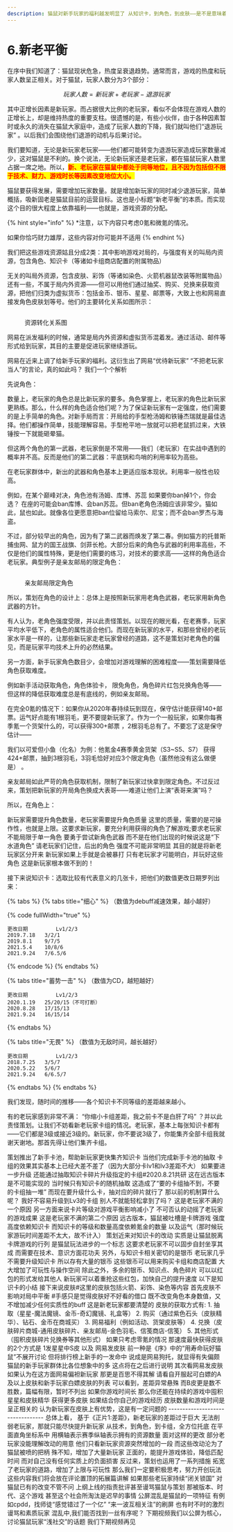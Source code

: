 ```yaml
---
description: 猫鼠对新手玩家的福利越发明显了 从知识卡，到角色，到皮肤——是不是意味着老玩家一无是处了？
---
```


# 6.新老平衡

&#x20;       在序中我们知道了：猫鼠现状危急，热度呈衰退趋势。通常而言，游戏的热度和玩家人数呈正相关。对于猫鼠，玩家人数分为3个部分：

$$
玩家人数=新玩家+老玩家-退游玩家
$$

&#x20;       其中正增长因素是新玩家。而占据很大比例的老玩家，看似不会体现在游戏人数的正增长上，却是维持热度的重要支柱。很遗憾的是，有些小伙伴，由于各种因素暂时或永久的消失在猫鼠大家庭中，造成了玩家人数的下降，我们就叫他们“退游玩家” 。以后我们会围绕他们退游的动机与后果讨论。

&#x20;       我们要知道，无论是新玩家老玩家——他们都可能转变为退游玩家造成玩家数量减少，这对猫鼠是不利的。换个说法，无论新玩家还是老玩家，都在猫鼠玩家人数里占据一席之地。所以，<mark style="color:red;">**新、老玩家在猫鼠中都处于同等地位，且不因为包括但不限于技术、财力、游戏时长等因素改变地位大小。**</mark>

&#x20;       猫鼠要获得发展，需要增加玩家数量。就是增加新玩家的同时减少退游玩家，简单概括，吸新固老是猫鼠目前的运营目标。这也是小标题“新老平衡”的本质。而实现这个目的很大程度上依靠福利——也就是，游戏资源的分配。

{% hint style="info" %}
\*注意，以下内容只考虑0氪和微氪的情况。

如果你恰巧财力雄厚，这些内容对你可能并不适用
{% endhint %}

&#x20;       我们把这些游戏资源姑且分成2类：其中影响游戏对局的，与强度有关的叫局内资源，包含角色、知识卡（等诸如卡组商店配置的附属物品）

&#x20;       无关的叫局外资源，包含皮肤、彩饰（等诸如染色、火箭机器鼠改装等附属物品）还有一些，不属于局内外资源——但可以用他们通过抽奖、购买、兑换来获取资源，把他们归类为虚拟货币：包括金币、银币、星星、邮票等，大致上也和网易直接发角色皮肤划等号。他们的主要转化关系如图所示：

<figure><img src="../../.gitbook/assets/image (4).png" alt=""><figcaption><p>资源转化关系图</p></figcaption></figure>

&#x20;       网易在派发福利的时候，通常是局内外资源和虚拟货币混着发。通过活动、邮件等形式给到玩家，其目的主要是促进玩家继续游玩。

&#x20;       网易在近来上调了给新手玩家的福利。这衍生出了网易“优待新玩家” “不把老玩家当人”的言论，真的如此吗？ 我们一个个解析

&#x20;       先说角色：

&#x20;       数量上，老玩家的角色总是比新玩家的要多。角色掌握上，老玩家的角色比新玩家更熟练。那么，什么样的角色适合他们呢？为了保证新玩家有一定强度，他们需要的是上手简单的角色。对新手局而言：开局给的手型枪汤姆和铁锤杰瑞就是最佳选择。他们都操作简单，技能理解容易。手型枪平地一放就可以把老鼠抓过来，大铁锤按一下就能砸晕猫。

&#x20;       但这两个角色的第一武器，老玩家倒是不常用——我们（老玩家）在实战中遇到的概率并不高。反而是他们的第二武器：平底锅和鸟哨的利用率较为高些。

&#x20;       在老玩家群体中，新出的武器和角色基本上更适应版本现状。利用率一般性也较高。

&#x20;       例如，在某个巅峰对决，角色池有汤姆、库博、苏蕊 如果要你ban掉1个，你会选？ 在座的可能会ban库博、会ban苏蕊。但ban老角色汤姆应该非常少。猫如此，鼠也如此。就像各位更愿意把ban位留给马索尔、尼宝；而不会ban罗杰与海盗。

&#x20;       不过，部分较早出的角色，因为有了第二武器而焕发了第二春。例如猫方的托普斯捕虫网、鼠方的国王战旗、剑菲长枪。大部分后来的角色与武器的利用率高些，不仅是他们的属性特殊，更是他们需要的练习，对技术的要求高——这样的角色适合老玩家。典型例子是亲友邮局的限定角色：

<figure><img src="../../.gitbook/assets/image (3).png" alt=""><figcaption><p>亲友邮局限定角色</p></figcaption></figure>

&#x20;       所以，策划在角色的设计上：总体上是按照新玩家用老角色武器，老玩家用新角色武器的方针。

&#x20;       有人认为，老角色强度受限，并以此责怪策划。以现在的眼光看，在老赛季，玩家平均水平低下，老角色的属性适合他们。而现在新玩家的水平，和那些曾经的老玩家水平是一样的，让那些新玩家走老玩家曾经的道路，这不是策划对老角色的偏见，而是玩家平均技术上升的必然结果。

&#x20;       另一方面，新手玩家角色数目少，会增加对游戏理解的困难程度——策划需要降低角色获取难度。

&#x20;       例如新手活动获取角色，角色体验卡， 限免角色，角色碎片红包兑换角色等——但这样的降低获取难度总是有底线的，例如亲友邮局。

&#x20;       在完全0氪的情况下：如果你从2020年春持续玩到现在，保守估计能获得140+邮票。运气好点能有1根羽毛，更不要提新玩家了。作为一个一般玩家，如果你每赛季氪一个货架什么的，可以获得300+邮票 ，2根羽毛总有了。不要忘了这是保守估计——

&#x20;       我们以可爱但小鱼（化名）为例：他氪金4赛季黄金货架（S3\~S5、S7） 获得424+邮票，抽到3根羽毛，3羽毛恰好对应3个限定角色（虽然他没有这么做便是） 。

&#x20;       亲友邮局如此严苛的角色获取机制，限制了新玩家过快拿到限定角色。不过反过来，策划把新玩家的开局角色换成大表哥——难道让他们上演“表哥来演”吗？

&#x20;       所以，在角色上：

&#x20;       新玩家需要提升角色数量，老玩家需要提升角色质量 这里的质量，需要的是可操作性，也就是上限。这要求新玩家，要充分利用获得的角色了解游戏;要求老玩家不能局限于单一角色 要勇于尝试新角色武器 而不是在他们出现的时候说这是“下水道角色” 请老玩家们记住，后出的角色 强度不可能非常明显 其目的就是将新老玩家区分开来 新玩家如果上手就是会被暴打 只有老玩家才可能明白，并玩好这些角色 这是新玩家根本做不到的！

&#x20;       接下来说知识卡：选取比较有代表意义的几张卡，把他们的数值更改日期罗列出来：

{% tabs %}
{% tabs title="细心" %}
（数值为debuff减速效果，越小越好）

{% code fullWidth="true" %}
```
更改日期         Lv1/2/3
2019.7.18	3/2/1
2019.8.1	9/7/5
2021.5.4	10/8/6
2021.9.24	7/6.5/6
```
{% endcode %}
{% endtabs %}

{% tabs title="蓄势一击" %}
（数值为CD，越短越好）

```
更改日期         Lv1/2/3
2020.1.19	25/20/15（不可打断）
2020.8.28	17/15/13
2021.9.24	16/15/14
```
{% endtabs %}

{% tabs title="无畏" %}
（数值为无敌时间，越长越好）

```
更改日期         Lv1/2/3
2018.7.25	3/5/7
2020.5.22	5/6/7
2021.9.24	6/6.5/7
```
{% endtabs %}
{% endtabs %}

&#x20;       我们发现，随时间的推移——各个知识卡不同等级的差距越来越小。

&#x20;       有的老玩家感到非常不满： “你缩小卡组差距，我之前卡不是白肝了吗” ？并以此责怪策划。让我们不妨看新老玩家卡组的情况。老玩家，基本上每张知识卡都有——它们都是3级或接近3级的。新玩家，你不要说3级了，你能集齐全部卡组我就谢天谢地。那首先得让他们集齐卡组。

&#x20;       策划推出了新手卡池，帮助新玩家更快集齐知识卡 当他们完成新手卡池的抽取 卡组的效果其实基本上已经大差不差了（因为大部分卡lv1和lv3差距不大） 如果要进一步升级 还能通过抽取知识卡碎片升级指定的卡组#2020.8.21共研 这在远古版本是不可能实现的 当时候只有知识卡的随机抽取 这造成了“要的卡组抽不到，不要的卡组抽一堆” 而现在要升级什么卡，抽对应的碎片就行了 那以前的机制算什么呢？ 我好不容易升级到Lv3的卡组 别人不就能轻松拿到了吗？ 这是老玩家不满的一个原因 另一方面来说卡片等级对游戏平衡影响减小了 不可否认的动摇了老玩家的游戏成果 这是老玩家不满的第二个原因 远古版本，猫鼠被吐槽是卡牌游戏 强度高度依赖知识卡 而知识卡的等级和数量高度依赖氪金的数量 以及运气（那时候玩家游玩时间差距不太大，故不计入） 策划近来对知识卡的改动 实质是让猫鼠脱离卡牌游戏的行列 是猫鼠玩法进步的一个标志 这要求老玩家不可以固步自封坐享其成 而需要在技术、意识方面花功夫 另外，与知识卡相关密切的是银币 老玩家几乎不需要升级知识卡 所以存有大量的银币 这些银币可以用来购买卡组和商店配置 大大增加了可玩性与操作空间 除此之外，多余的银币、知识点、角色碎片 可以以红包的形式发给其他人 新玩家可以着重抢这些红包，加快自己的提升速度 以下是知识卡的小结 接下来说皮肤#这里的皮肤包括火箭、彩饰、染色等内容 首先皮肤不影响对局中平衡 #手感只是觉得皮肤好不好看的借口 既不改变角色本身数值，又不增加减少任何实质性的buff 这是新老玩家都要清楚的 皮肤的获取方式有: 1. 抽取（星星-魔法魔镜、金币-奇幻魔镜、礼盒等） 2. 购买（通过紫色石头（皮肤精华）、钻石、金币在商城买） 3. 网易福利（例如活动、货架皮肤等） 4. 兑换（皮肤碎片商城-通用皮肤碎片、亲友邮局-金色羽毛、信笺商店-信笺） 5. 其他形式（囤积皮肤碎片兑换券等其他形式） 如果只考虑零氪的情况 那速度最快获得皮肤的2个方式是 1发星星中S皮 以及 网易发皮肤 前一种是《序》中的“用寿命玩好猫鼠”不展开讨论 但将排行榜上新手的一发命中 说成是网易狗托，就显得有失偏颇 猫鼠的新手玩家群体比各位想象中的多 这点将在之后进行说明 其次看网易发皮肤 如果认为在这方面网易偏袒新玩家 那更是百思不得其解 请看自开服起可白嫖的A及以上皮肤和新手玩家白嫖皮肤的列表 可以看到，差距异常悬殊 而B皮更是数不胜数，篇幅有限，暂时不列出 如果你游戏时间长 那么你还能在持续的游戏中囤积星星和皮肤精华 获得更多皮肤 如果结合你自己的游戏经历 皮肤数量和游戏时间是呈正相关的 认为新玩家在皮肤上有优势，这是有一定问题的 --------------------------------- 总体上看， 基于《正片1:差距》，新老玩家的差距过于巨大 无法削弱老玩家，那就只能尽快提升新玩家 从技术，到角色，到卡组，全方位托底 在平面直角坐标系中 用横轴表示赛季纵轴表示拥有的资源数量 面对这样的更改 部分老玩家没能理解改动的用意 他们只看新玩家资源突然增加的一段 而这些改动沦为了猫鼠被喷的把柄 殊不知，增加了大量新玩家 正面的，能提升游戏体验，降低匹配时间 而对自己没有任何实质上的负面损害 反过来，策划也运用了一系列措施 拓宽了老玩家的道路，增加了上限与可玩性 那么我们一定要积极思考，努力开创玩法 这些内容我们将会放在评论置顶的拓展篇讲解 如果那些老玩家持续“闭关锁国” 对猫鼠已有的改变不管不问 上纲上线的指责批评甚至谩骂猫鼠与策划 那被版本、时代、这个游戏 甚至这个社会所淘汰是迟早的事情 公屏混乱是猫鼠的一项特征 有例如cpdd，找师徒“感觉错过了一个亿” “来一波互相关注”的刷屏 也有时不时的激烈谩骂和素质玩家 混乱中,我们能否找到一丝有序呢？ 下期视频我们以公屏为核心，讨论猫鼠玩家“浅社交”的话题 我们下期视频再见
